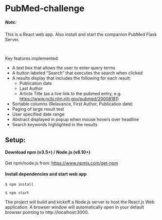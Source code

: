 # PubMed-challenge

##### Note:
This is a React web app. Also install and start the companion PubMed Flask Server.

<br/>

Key features implemented: 
- A text box that allows the user to enter query terms
- A button labeled “Search” that executes the search when clicked
- A results display that includes the following for each result:
  - Publication date
  - Last Author
  - Article Title (as a live link to the pubmed entry, e.g. https://www.ncbi.nlm.nih.gov/pubmed/20008181)
- Sortable columns (Relavance, First Author, Publication date)
- Paging of large result test
- User specified date range
- Abstract displayed in popup when mouse hovers over headline
- Search keywords highlighted in the results 

## Setup:

#### Download npm (v3.5+) / Node.js (v8.10+)

Get npm/node.js from: https://www.npmjs.com/get-npm

#### Install dependencies and start web app

```
$ npm install

$ npm start
```

The project will build and kickoff a Node.js server to host the React.js Web application. A browser window will automatically open in your default browser pointing to http://localhost:3000.
